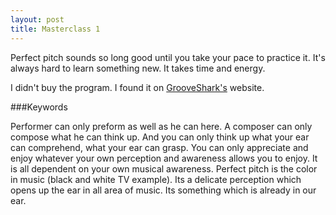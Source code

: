 ```yaml
---
layout: post
title: Masterclass 1
---
```


Perfect pitch sounds so long good until you take your pace to practice it. It's always hard to learn something new. It takes time and energy.

I didn't buy the program. I found it on [GrooveShark's](http://www.grooveshark.com) website.

###Keywords

Performer can only preform as well as he can here.
A composer can only compose what he can think up.
And you can only think up what your ear can comprehend, what your ear can grasp.
You can only appreciate and enjoy whatever your own perception and awareness allows you to enjoy.
It is all dependent on your own musical awareness.
Perfect pitch is the color in music (black and white TV example).
Its a delicate perception which opens up the ear in all area of music.
Its something which is already in our ear.
